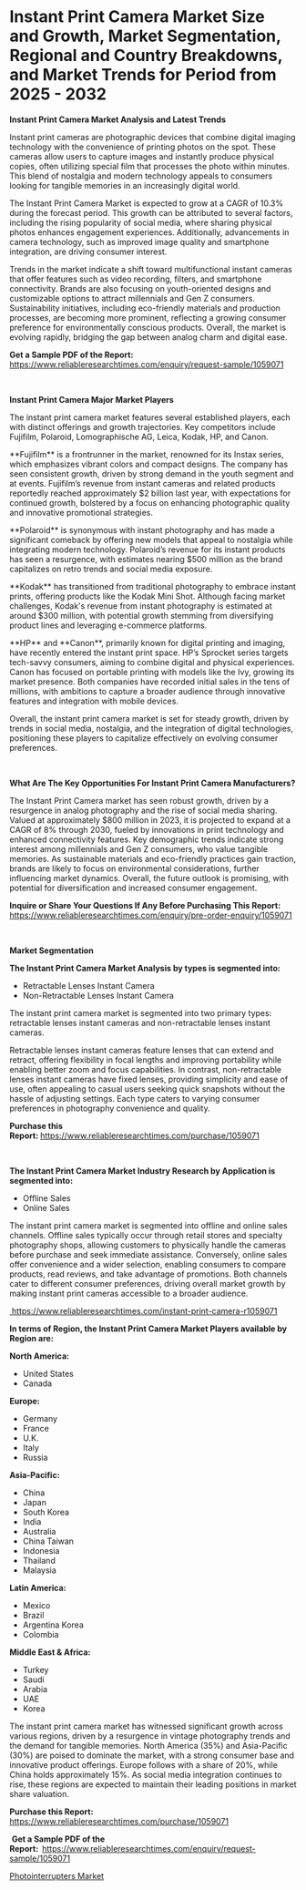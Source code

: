 <p><h1>Instant Print Camera Market Size and Growth, Market Segmentation, Regional and Country Breakdowns, and Market Trends for Period from 2025 -  2032</h1></p><p><strong>Instant Print Camera Market Analysis and Latest Trends</strong></p>
<p><p>Instant print cameras are photographic devices that combine digital imaging technology with the convenience of printing photos on the spot. These cameras allow users to capture images and instantly produce physical copies, often utilizing special film that processes the photo within minutes. This blend of nostalgia and modern technology appeals to consumers looking for tangible memories in an increasingly digital world.</p><p>The Instant Print Camera Market is expected to grow at a CAGR of 10.3% during the forecast period. This growth can be attributed to several factors, including the rising popularity of social media, where sharing physical photos enhances engagement experiences. Additionally, advancements in camera technology, such as improved image quality and smartphone integration, are driving consumer interest. </p><p>Trends in the market indicate a shift toward multifunctional instant cameras that offer features such as video recording, filters, and smartphone connectivity. Brands are also focusing on youth-oriented designs and customizable options to attract millennials and Gen Z consumers. Sustainability initiatives, including eco-friendly materials and production processes, are becoming more prominent, reflecting a growing consumer preference for environmentally conscious products. Overall, the market is evolving rapidly, bridging the gap between analog charm and digital ease.</p></p>
<p><strong>Get a Sample PDF of the Report:&nbsp;</strong> <a href="https://www.reliableresearchtimes.com/enquiry/request-sample/1059071?utm_campaign=2131&utm_medium=2&utm_source=Github&utm_content=ia&utm_term=10022025&utm_id=instant-print-camera">https://www.reliableresearchtimes.com/enquiry/request-sample/1059071</a></p>
<p>&nbsp;</p>
<p><strong>Instant Print Camera Major Market Players</strong></p>
<p><p>The instant print camera market features several established players, each with distinct offerings and growth trajectories. Key competitors include Fujifilm, Polaroid, Lomographische AG, Leica, Kodak, HP, and Canon.</p><p>**Fujifilm** is a frontrunner in the market, renowned for its Instax series, which emphasizes vibrant colors and compact designs. The company has seen consistent growth, driven by strong demand in the youth segment and at events. Fujifilm’s revenue from instant cameras and related products reportedly reached approximately $2 billion last year, with expectations for continued growth, bolstered by a focus on enhancing photographic quality and innovative promotional strategies.</p><p>**Polaroid** is synonymous with instant photography and has made a significant comeback by offering new models that appeal to nostalgia while integrating modern technology. Polaroid’s revenue for its instant products has seen a resurgence, with estimates nearing $500 million as the brand capitalizes on retro trends and social media exposure.</p><p>**Kodak** has transitioned from traditional photography to embrace instant prints, offering products like the Kodak Mini Shot. Although facing market challenges, Kodak's revenue from instant photography is estimated at around $300 million, with potential growth stemming from diversifying product lines and leveraging e-commerce platforms.</p><p>**HP** and **Canon**, primarily known for digital printing and imaging, have recently entered the instant print space. HP’s Sprocket series targets tech-savvy consumers, aiming to combine digital and physical experiences. Canon has focused on portable printing with models like the Ivy, growing its market presence. Both companies have recorded initial sales in the tens of millions, with ambitions to capture a broader audience through innovative features and integration with mobile devices.</p><p>Overall, the instant print camera market is set for steady growth, driven by trends in social media, nostalgia, and the integration of digital technologies, positioning these players to capitalize effectively on evolving consumer preferences.</p></p>
<p>&nbsp;</p>
<p><strong>What Are The Key Opportunities For Instant Print Camera Manufacturers?</strong></p>
<p><p>The Instant Print Camera market has seen robust growth, driven by a resurgence in analog photography and the rise of social media sharing. Valued at approximately $800 million in 2023, it is projected to expand at a CAGR of 8% through 2030, fueled by innovations in print technology and enhanced connectivity features. Key demographic trends indicate strong interest among millennials and Gen Z consumers, who value tangible memories. As sustainable materials and eco-friendly practices gain traction, brands are likely to focus on environmental considerations, further influencing market dynamics. Overall, the future outlook is promising, with potential for diversification and increased consumer engagement.</p></p>
<p><strong>Inquire or Share Your Questions If Any Before Purchasing This Report:</strong> <a href="https://www.reliableresearchtimes.com/enquiry/pre-order-enquiry/1059071?utm_campaign=2131&utm_medium=2&utm_source=Github&utm_content=ia&utm_term=10022025&utm_id=instant-print-camera">https://www.reliableresearchtimes.com/enquiry/pre-order-enquiry/1059071</a></p>
<p>&nbsp;</p>
<p><strong>Market Segmentation</strong></p>
<p><strong>The Instant Print Camera Market Analysis by types is segmented into:</strong></p>
<p><ul><li>Retractable Lenses Instant Camera</li><li>Non-Retractable Lenses Instant Camera</li></ul></p>
<p><p>The instant print camera market is segmented into two primary types: retractable lenses instant cameras and non-retractable lenses instant cameras. </p><p>Retractable lenses instant cameras feature lenses that can extend and retract, offering flexibility in focal lengths and improving portability while enabling better zoom and focus capabilities. In contrast, non-retractable lenses instant cameras have fixed lenses, providing simplicity and ease of use, often appealing to casual users seeking quick snapshots without the hassle of adjusting settings. Each type caters to varying consumer preferences in photography convenience and quality.</p></p>
<p><strong>Purchase this Report:&nbsp;</strong><a href="https://www.reliableresearchtimes.com/purchase/1059071?utm_campaign=2131&utm_medium=2&utm_source=Github&utm_content=ia&utm_term=10022025&utm_id=instant-print-camera">https://www.reliableresearchtimes.com/purchase/1059071</a></p>
<p>&nbsp;</p>
<p><strong>The Instant Print Camera Market Industry Research by Application is segmented into:</strong></p>
<p><ul><li>Offline Sales</li><li>Online Sales</li></ul></p>
<p><p>The instant print camera market is segmented into offline and online sales channels. Offline sales typically occur through retail stores and specialty photography shops, allowing customers to physically handle the cameras before purchase and seek immediate assistance. Conversely, online sales offer convenience and a wider selection, enabling consumers to compare products, read reviews, and take advantage of promotions. Both channels cater to different consumer preferences, driving overall market growth by making instant print cameras accessible to a broader audience.</p></p>
<p><a href="https://www.reliableresearchtimes.com/instant-print-camera-r1059071?utm_campaign=2131&utm_medium=2&utm_source=Github&utm_content=ia&utm_term=10022025&utm_id=instant-print-camera">&nbsp;https://www.reliableresearchtimes.com/instant-print-camera-r1059071</a></p>
<p><strong>In terms of Region, the Instant Print Camera Market Players available by Region are:</strong></p>
<p>
    <p> <strong> North America: </strong>
        <ul>
            <li>United States</li>
            <li>Canada</li>
        </ul>
        </p> 
    <p> <strong> Europe: </strong>
        <ul>
            <li>Germany</li>
            <li>France</li>
            <li>U.K.</li>
            <li>Italy</li>
            <li>Russia</li>
        </ul>
        </p> 
    <p> <strong> Asia-Pacific: </strong>
        <ul>
            <li>China</li>
            <li>Japan</li>
            <li>South Korea</li>
            <li>India</li>
            <li>Australia</li>
            <li>China Taiwan</li>
            <li>Indonesia</li>
            <li>Thailand</li>
            <li>Malaysia</li>
        </ul>
        </p> 
    <p> <strong> Latin America: </strong>
        <ul>
            <li>Mexico</li>
            <li>Brazil</li>
            <li>Argentina Korea</li>
            <li>Colombia</li>
        </ul>
        </p> 
    <p> <strong> Middle East & Africa: </strong>
        <ul>
            <li>Turkey</li>
            <li>Saudi</li>
            <li>Arabia</li>
            <li>UAE</li>
            <li>Korea</li>
        </ul>
    </p>
    </p>
<p><p>The instant print camera market has witnessed significant growth across various regions, driven by a resurgence in vintage photography trends and the demand for tangible memories. North America (35%) and Asia-Pacific (30%) are poised to dominate the market, with a strong consumer base and innovative product offerings. Europe follows with a share of 20%, while China holds approximately 15%. As social media integration continues to rise, these regions are expected to maintain their leading positions in market share valuation.</p></p>
<p><strong>Purchase this Report: </strong><a href="https://www.reliableresearchtimes.com/purchase/1059071?utm_campaign=2131&utm_medium=2&utm_source=Github&utm_content=ia&utm_term=10022025&utm_id=instant-print-camera">https://www.reliableresearchtimes.com/purchase/1059071</a></p>
<p>&nbsp;<strong>Get a Sample PDF of the Report:&nbsp;&nbsp;</strong><a href="https://www.reliableresearchtimes.com/enquiry/request-sample/1059071?utm_campaign=2131&utm_medium=2&utm_source=Github&utm_content=ia&utm_term=10022025&utm_id=instant-print-camera">https://www.reliableresearchtimes.com/enquiry/request-sample/1059071</a></p>
<p><strong></strong></p>
<p><p><a href="https://github.com/SamiaChowdhury801/Market-Research-Report-List-1/blob/main/photointerrupters-market.md?utm_campaign=2131&utm_medium=2&utm_source=Github&utm_content=ia&utm_term=10022025&utm_id=instant-print-camera">Photointerrupters Market</a></p></p>